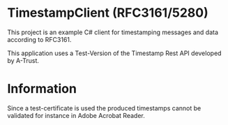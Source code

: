 # TimestampClient (RFC3161/5280)

This project is an example C# client for timestamping messages and data according to RFC3161. 

This application uses a Test-Version of the Timestamp Rest API developed by A-Trust. 

# Information

Since a test-certificate is used the produced timestamps cannot be validated for instance in Adobe Acrobat Reader.

